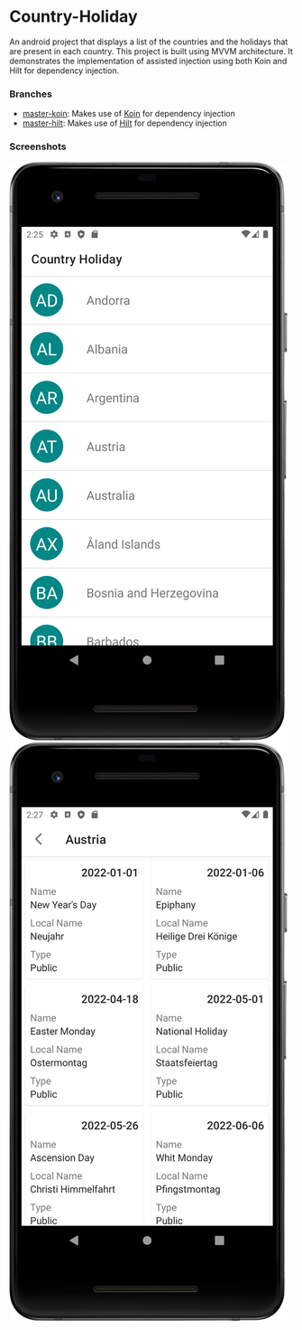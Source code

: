 # Country-Holiday
An android project that displays a list of the countries and the holidays that are present in each country. This project is built using MVVM architecture. It demonstrates the implementation of assisted injection using both Koin and Hilt for dependency injection.

### Branches
* [master-koin](https://github.com/segunfrancis/Country-Holiday): Makes use of [Koin](https://insert-koin.io) for dependency injection
* [master-hilt](https://github.com/segunfrancis/Country-Holiday/tree/master-hilt): Makes use of [Hilt](https://developer.android.com/training/dependency-injection/hilt-android) for dependency injection

### Screenshots
<img src="https://github.com/segunfrancis/Country-Holiday/blob/master-koin/screenshots/Screenshot_20220629_142646.png" alt="countries list screen"/>
<img src="https://github.com/segunfrancis/Country-Holiday/blob/master-koin/screenshots/Screenshot_20220629_142718.png" alt="country holiday details screeb"/>

